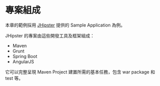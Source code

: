 # 專案組成

本章的範例採用 [JHipster](https://jhipster.github.io/) 提供的 Sample Application 為例。

JHipster 的專案由這些開發工具及框架組成：

* Maven
* Grunt
* Spring Boot
* AngularJS 

它可以完整呈現 Maven Project 建置所需的基本任務，包含 war package 和 test 等。


